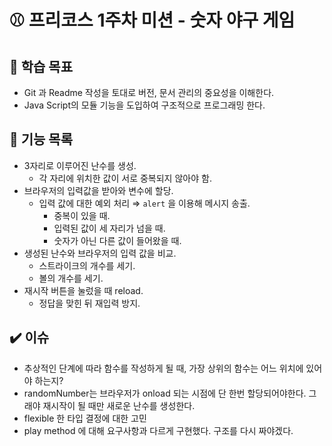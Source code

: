 # ⚾ 프리코스 1주차 미션 - 숫자 야구 게임

## 🎯 학습 목표

- Git 과 Readme 작성을 토대로 버전, 문서 관리의 중요성을 이해한다.
- Java Script의 모듈 기능을 도입하여 구조적으로 프로그래밍 한다.

## 🎯 기능 목록

- 3자리로 이루어진 난수를 생성.
  - 각 자리에 위치한 값이 서로 중복되지 않아야 함.
- 브라우저의 입력값을 받아와 변수에 할당.
  - 입력 값에 대한 예외 처리 ⇒ `alert` 을 이용해 메시지 송출.
    - 중복이 있을 때.
    - 입력된 값이 세 자리가 넘을 때.
    - 숫자가 아닌 다른 값이 들어왔을 때.
- 생성된 난수와 브라우저의 입력 값을 비교.
  - 스트라이크의 개수를 세기.
  - 볼의 개수를 세기.
- 재시작 버튼을 눌렀을 때 reload.
  - 정답을 맞힌 뒤 재입력 방지.

## ✔️ 이슈

- 추상적인 단계에 따라 함수를 작성하게 될 때, 가장 상위의 함수는 어느 위치에 있어야 하는지?
- randomNumber는 브라우저가 onload 되는 시점에 단 한번 할당되어야한다. 그래야 재시작이 될 때만 새로운 난수를 생성한다.
- flexible 한 타입 결정에 대한 고민
- play method 에 대해 요구사항과 다르게 구현했다. 구조를 다시 짜야겠다.
